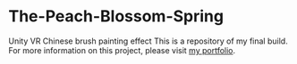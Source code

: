 # The-Peach-Blossom-Spring
Unity VR Chinese brush painting effect
This is a repository of my final build. For more information on this project, please visit [my portfolio](https://cindy-cao-portfolio.netlify.app/portfolio/unity-ink-painting-effect-rendering-vr-scene/).
